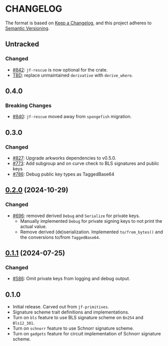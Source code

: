 # CHANGELOG

The format is based on [Keep a Changelog](https://keepachangelog.com/en/1.0.0/),
and this project adheres to [Semantic Versioning](https://semver.org/spec/v2.0.0.html).

## Untracked

### Changed

- [#842](https://github.com/EspressoSystems/jellyfish/pull/842): `jf-rescue` is now optional for the crate.
- [TBD](TBD): replace unmaintained `derivative` with `derive_where`.

## 0.4.0

### Breaking Changes

- [#840](https://github.com/EspressoSystems/jellyfish/pull/840): `jf-rescue` moved away from `spongefish` migration.

## 0.3.0

### Changed

- [#827](https://github.com/EspressoSystems/jellyfish/pull/827): Upgrade arkworks dependencies to v0.5.0.
- [#773](https://github.com/EspressoSystems/jellyfish/pull/773): Add subgroup and on curve check to BLS signatures and public keys
- [#786](https://github.com/EspressoSystems/jellyfish/pull/786): Debug public key types as TaggedBase64

## [0.2.0]((https://github.com/EspressoSystems/jellyfish/compare/jf-signatures-v0.1.1...jf-signatures-v0.2.0)) (2024-10-29)

### Changed

- [#696](https://github.com/EspressoSystems/jellyfish/pull/696): removed derived `Debug` and `Serialize` for private keys.
  - Manually implemented `Debug` for private signing keys to not print the actual value.
  - Remove derived (de)serialization. Implemented `to/from_bytes()` and the conversions to/from `TaggedBase64`.

## [0.1.1]((https://github.com/EspressoSystems/jellyfish/compare/0.4.5...jf-signatures-v0.1.1)) (2024-07-25)

### Changed

- [#586](https://github.com/EspressoSystems/jellyfish/pull/586): Omit private keys from logging and debug output.

## 0.1.0

- Initial release. Carved out from `jf-primitives`.
- Signature scheme trait definitions and implementations.
- Turn on `bls` feature to use BLS signature scheme on `Bn254` and `Bls12_381`.
- Turn on `schnorr` feature to use Schnorr signature scheme.
- Turn on `gadgets` feature for circuit implementation of Schnorr signature scheme.
